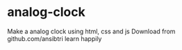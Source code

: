 # analog-clock
Make a analog clock using html, css and js
Download from github.com/ansibtri
learn happily
